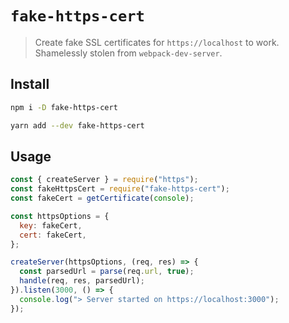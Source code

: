 # `fake-https-cert`

> Create fake SSL certificates for `https://localhost` to work.
> Shamelessly stolen from `webpack-dev-server`.

## Install

```sh
npm i -D fake-https-cert

yarn add --dev fake-https-cert
```

## Usage

```js
const { createServer } = require("https");
const fakeHttpsCert = require("fake-https-cert");
const fakeCert = getCertificate(console);

const httpsOptions = {
  key: fakeCert,
  cert: fakeCert,
};

createServer(httpsOptions, (req, res) => {
  const parsedUrl = parse(req.url, true);
  handle(req, res, parsedUrl);
}).listen(3000, () => {
  console.log("> Server started on https://localhost:3000");
});
```
